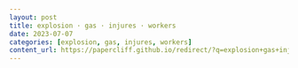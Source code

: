```yaml
---
layout: post
title: explosion · gas · injures · workers
date: 2023-07-07
categories: [explosion, gas, injures, workers]
content_url: https://papercliff.github.io/redirect/?q=explosion+gas+injures+workers&tbs=cdr:1,cd_min:7/6/2023,cd_max:7/8/2023
---
```

